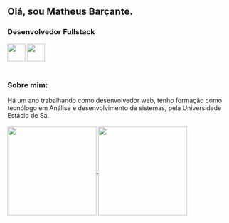 ## Olá, sou Matheus Barçante.
<h3>Desenvolvedor Fullstack</h3>
<div>
<img height="40px;" src="https://cdn.jsdelivr.net/gh/devicons/devicon@latest/icons/nodejs/nodejs-original-wordmark.svg" />
<img style="height: 40" src="https://cdn.jsdelivr.net/gh/devicons/devicon@latest/icons/react/react-original-wordmark.svg" />
<img height=5 src="https://cdn.jsdelivr.net/gh/devicons/devicon@latest/icons/nextjs/nextjs-original.svg" />
<img height=5 src="https://cdn.jsdelivr.net/gh/devicons/devicon@latest/icons/mysql/mysql-original-wordmark.svg" />
<img height=5 src="https://cdn.jsdelivr.net/gh/devicons/devicon@latest/icons/mongodb/mongodb-original-wordmark.svg" />        
</div>  
<br/>
<h3> Sobre mim: </h3>
Há um ano trabalhando como desenvolvedor web, tenho formação como tecnólogo em Análise e desenvolvimento de sistemas, pela Universidade Estácio de Sá.

<br/>
<br/>
<a href="https://github.com/mbarcante/github-readme-stats">
  <img height=200 align="center" src="https://github-readme-stats.vercel.app/api?username=mbarcante&show_icons=true&theme=dracula" />
</a>
<a href="https://github.com/mbarcante/convoychat">
  <img height=200 align="center" src="https://github-readme-stats.vercel.app/api/top-langs/?username=mbarcante&layout=donut&theme=dracula" />
</a>


